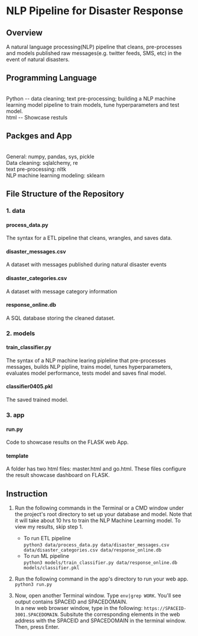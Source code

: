 # NLP Pipeline for Disaster Response

## Overview 
A natural language processing(NLP) pipeline that cleans, pre-processes and models published raw messages(e.g. twitter feeds, SMS, etc) in the event of natural disasters.

## Programming Language
<br> Python -- data cleaning; text pre-processing; building a NLP machine learning model pipeline to train models, tune hyperparameters and test model. 
<br>html -- Showcase restuls

## Packges and App
<br>General: numpy, pandas, sys, pickle
<br>Data cleaning: sqlalchemy, re 
<br>text pre-processing: nltk
<br>NLP machine learning modeling: sklearn

## File Structure of the Repository

### 1. data
#### process_data.py
The syntax for a ETL pipeline that cleans, wrangles, and saves data.
#### disaster_messages.csv
A dataset with messages published during natural disaster events
#### disaster_categories.csv
A dataset with message category information 
#### response_online.db
A SQL database storing the cleaned dataset.
### 2. models

#### train_classifier.py
The syntax of a NLP machine learing pipleline that pre-processes messages, builds NLP pipline, trains model, tunes hyperparameters, evaluates model performance, tests model and saves final model.
#### classifier0405.pkl
The saved trained model.

### 3. app
#### run.py
Code to showcase results on the FLASK web App. 
#### template
A folder has two html files: master.html and go.html. These files configure the result showcase dashboard on FLASK.

## Instruction
1. Run the following commands in the Terminal or a CMD window under the project's root directory to set up your database and model. Note that it will take about 10 hrs to train the NLP Machine Learning model. To view my results, skip step 1. 

    - To run ETL pipeline
        <br>`python3 data/process_data.py data/disaster_messages.csv data/disaster_categories.csv data/response_online.db`
    - To run ML pipeline 
        <br>`python3 models/train_classifier.py data/response_online.db models/classifier.pkl`

2. Run the following command in the app's directory to run your web app.
    `python3 run.py`

3. Now, open another Terminal window. Type `env|grep WORK`. You'll see output contains SPACEID and SPACEDOMAIN. 
<br> In a new web browser window, type in the following: `https://SPACEID-3001.SPACEDOMAIN`. Subsitute the corresponding elements in the web address with the SPACEID and SPACEDOMAIN in the terminal window. Then, press Enter.



